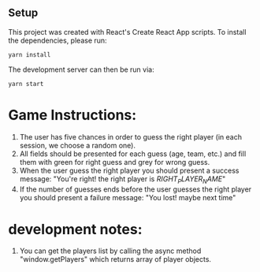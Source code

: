 ## Setup

This project was created with React's Create React App scripts. To
install the dependencies, please run:

```
yarn install
```

The development server can then be run via:

```
yarn start
```


# Game Instructions:

1. The user has five chances in order to guess the right player (in each session, we choose a random one).
2. All fields should be presented for each guess (age, team, etc.) and fill them with green for right guess and grey for
   wrong guess.
3. When the user guess the right player you should present a success message: "You're right! the right player is
   $RIGHT_PLAYER_NAME$"
4. If the number of guesses ends before the user guesses the right player you should present a failure message: "You
   lost! maybe next time"

# development notes:

1. You can get the players list by calling the async method "window.getPlayers" which returns array of player objects.